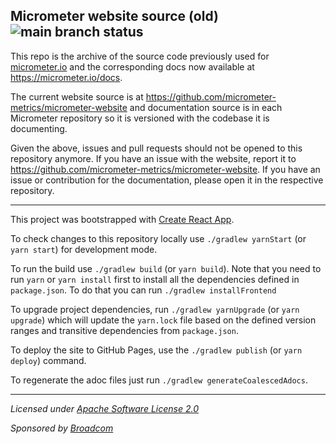 ## Micrometer website source (old) ![main branch status](https://github.com/micrometer-metrics/micrometer-docs/actions/workflows/ci.yml/badge.svg?branch=main)

This repo is the archive of the source code previously used for [micrometer.io](https://micrometer.io) and the corresponding docs now available at https://micrometer.io/docs.

The current website source is at https://github.com/micrometer-metrics/micrometer-website and documentation source is in each Micrometer repository so it is versioned with the codebase it is documenting.

Given the above, issues and pull requests should not be opened to this repository anymore. If you have an issue with the website, report it to https://github.com/micrometer-metrics/micrometer-website. If you have an issue or contribution for the documentation, please open it in the respective repository.

----

This project was bootstrapped with [Create React App](https://github.com/facebookincubator/create-react-app).

To check changes to this repository locally use `./gradlew yarnStart` (or `yarn start`) for development mode.

To run the build use `./gradlew build` (or `yarn build`). Note that you need to run `yarn` or `yarn install` first to install all the dependencies defined in `package.json`. To do that you can run `./gradlew installFrontend`

To upgrade project dependencies, run `./gradlew yarnUpgrade` (or `yarn upgrade`) which will update the `yarn.lock` file based on the defined version ranges and transitive dependencies from `package.json`.

To deploy the site to GitHub Pages, use the `./gradlew publish` (or `yarn deploy`) command.

To regenerate the adoc files just run `./gradlew generateCoalescedAdocs`.

-------------------------------------
_Licensed under [Apache Software License 2.0](https://www.apache.org/licenses/LICENSE-2.0)_

_Sponsored by [Broadcom](https://www.broadcom.com/)_
